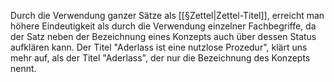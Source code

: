 Durch die Verwendung ganzer Sätze als [[§Zettel|Zettel-Titel]], erreicht man höhere Eindeutigkeit als durch die Verwendung einzelner Fachbegriffe, da der Satz neben der Bezeichnung eines Konzepts auch über dessen Status aufklären kann. Der Titel "Aderlass ist eine nutzlose Prozedur", klärt uns mehr auf, als der Titel "Aderlass", der nur die Bezeichnung des Konzepts nennt.